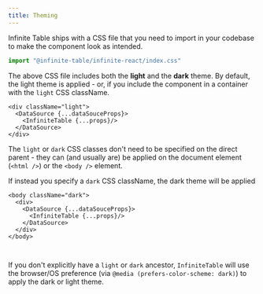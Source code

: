 ```yaml
---
title: Theming
---
```


Infinite Table ships with a CSS file that you need to import in your codebase to make the component look as intended.

```ts
import "@infinite-table/infinite-react/index.css"
```

The above CSS file includes both the **light** and the **dark** theme. By default, the light theme is applied - or, if you include the component in a container with the `light` CSS className.

```tsx title=explicitly-apply-light-theme-via-container-className
<div className="light">
  <DataSource {...dataSouceProps}>
    <InfiniteTable {...props}/>
  </DataSource>
</div>
```

<Gotcha>

The `light` or `dark` CSS classes don't need to be specified on the direct parent - they can (and usually are) be applied on the document element (`<html />`) or the `<body />` element.

</Gotcha>

If instead you specify a `dark` CSS className, the dark theme will be applied

```tsx title=explicitly-apply-dark-theme-via-container-className
<body className="dark">
  <div>
    <DataSource {...dataSouceProps}>
      <InfiniteTable {...props}/>
    </DataSource>
  </div>
</body>
```

<Sandpack>

```ts file=theme-switching-example.page.tsx
```
```ts file=columns.ts
```
</Sandpack>

<Note>

If you don't explicitly have a `light` or `dark` ancestor, `InfiniteTable` will use the browser/OS preference (via `@media (prefers-color-scheme: dark)`) to apply the dark or light theme.

</Note>